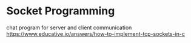 # Socket Programming

chat program for server and client communication
https://www.educative.io/answers/how-to-implement-tcp-sockets-in-c
